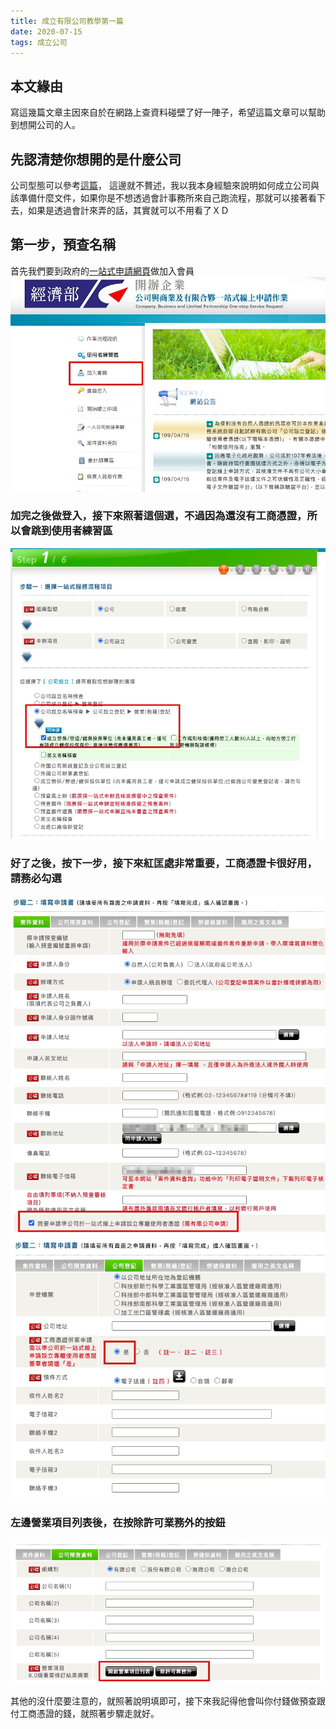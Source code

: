 ```yaml
---
title: 成立有限公司教學第一篇
date: 2020-07-15
tags: 成立公司
---
```


## 本文緣由

寫這幾篇文章主因來自於在網路上查資料碰壁了好一陣子，希望這篇文章可以幫助到想開公司的人。

## 先認清楚你想開的是什麼公司

公司型態可以參考[這篇](http://www.incorporation.tw/corporate-type.html)，
這邊就不贅述，我以我本身經驗來說明如何成立公司與該準備什麼文件，如果你是不想透過會計事務所來自己跑流程，那就可以接著看下去，如果是透過會計來弄的話，其實就可以不用看了ＸＤ

## 第一步，預查名稱

首先我們要到政府的[一站式申請網頁](https://onestop.nat.gov.tw/oss/identity/Identity/init.do)做加入會員
![how-to-set-up-a-company](/images/how-to-set-up-a-company/01.jpg)

### 加完之後做登入，接下來照著這個選，不過因為還沒有工商憑證，所以會跳到使用者練習區

![how-to-set-up-a-company](/images/how-to-set-up-a-company/02.jpg)

### 好了之後，按下一步，接下來紅匡處非常重要，工商憑證卡很好用，請務必勾選

![how-to-set-up-a-company](/images/how-to-set-up-a-company/03.jpg)
![how-to-set-up-a-company](/images/how-to-set-up-a-company/05.jpg)

### 左邊營業項目列表後，在按除許可業務外的按鈕

![how-to-set-up-a-company](/images/how-to-set-up-a-company/04.jpg)

其他的沒什麼要注意的，就照著說明填即可，接下來我記得他會叫你付錢做預查跟付工商憑證的錢，就照著步驟走就好。
